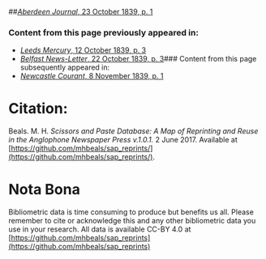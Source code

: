 ##[*Aberdeen Journal*, 23 October 1839, p. 1](https://mhbeals.github.io/sap_html/Aberdeen-Journal/Aberdeen-Journal-23-October-1839-p-1)

### Content from this page previously appeared in:
+ [*Leeds Mercury*, 12 October 1839, p. 3](https://mhbeals.github.io/sap_html/Leeds-Mercury/Leeds-Mercury-12-October-1839-p-3)
+ [*Belfast News-Letter*, 22 October 1839, p. 3](https://mhbeals.github.io/sap_html/Belfast-News-Letter/Belfast-News-Letter-22-October-1839-p-3)### Content from this page subsequently appeared in:
+ [*Newcastle Courant*, 8 November 1839, p. 1](https://mhbeals.github.io/sap_html/Newcastle-Courant/Newcastle-Courant-8-November-1839-p-1)
                    
# Citation: 

Beals. M. H. *Scissors and Paste Database: A Map of Reprinting and Reuse in the Anglophone Newspaper Press v.1.0.1.* 2 June 2017. Available at [https://github.com/mhbeals/sap_reprints/](https://github.com/mhbeals/sap_reprints/). 
                    
# Nota Bona

Bibliometric data is time consuming to produce but benefits us all. Please remember to cite or acknowledge this and any other bibliometric data you use in your research. All data is available CC-BY 4.0 at [https://github.com/mhbeals/sap_reprints](https://github.com/mhbeals/sap_reprints)